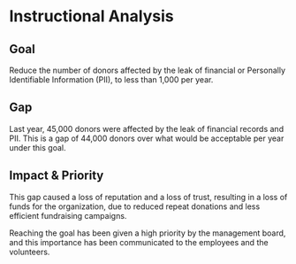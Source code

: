 # Instructional Analysis

## Goal

Reduce the number of donors affected by the leak of
financial or Personally Identifiable Information (PII),
to less than 1,000 per year.

## Gap

Last year, 45,000 donors were affected by the leak of
financial records and PII. This is a gap of 44,000 donors
over what would be acceptable per year under this goal.

## Impact & Priority

This gap caused a loss of reputation and a loss of trust,
resulting in a loss of funds for the organization, due to
reduced repeat donations and less efficient fundraising campaigns.

Reaching the goal has been given a high priority by the management board,
and this importance has been communicated to the employees and the volunteers.
